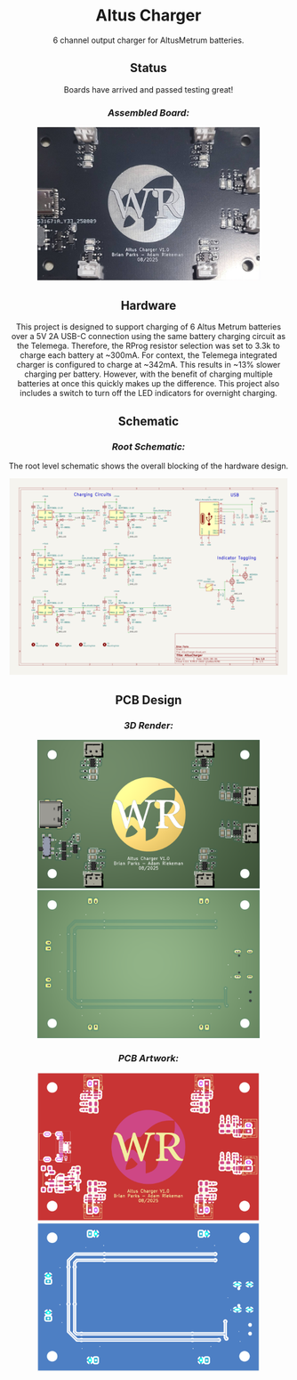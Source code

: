 <div align="center">
  <h1>Altus Charger</h1>
  6 channel output charger for AltusMetrum batteries. 
  
  ## Status
  Boards have arrived and passed testing great!
  <div>
    <h3><em>Assembled Board:</em></h3>
    <img src="rsc/img/Altus_Charger_V1.png" alt="Altus Charger Board" style="height: auto; width: 400px;">
  </div>
  
  ## Hardware
  This project is designed to support charging of 6 Altus Metrum batteries over a 5V 2A USB-C connection using the same battery charging circuit as the Telemega. Therefore, the RProg resistor selection was set to 3.3k to charge each battery at ~300mA. For context, the Telemega integrated charger is configured to charge at ~342mA. This results in ~13% slower charging per battery. However, with the benefit of charging multiple batteries at once this quickly makes up the difference.
  This project also includes a switch to turn off the LED indicators for overnight charging. 
  
  ## Schematic
  <h3><em>Root Schematic:</em></h3>
  <p>The root level schematic shows the overall blocking of the hardware design.</p>
  <img src="Hardware/AltusCharger/gen/images/AltusCharger_sch.svg" alt="Root Schematic" style="height: auto; max-width: 500px;"><br>
      
  ## PCB Design
  <div>
    <h3><em>3D Render:</em></h3>
    <img src="Hardware/AltusCharger/gen/images/board.front.png" alt="3D Render" style="height: auto; width: 400px;">
    <img src="Hardware/AltusCharger/gen/images/board.back.png" alt="3D Render" style="height: auto; width: 400px;">
  </div>
  
  <div>
    <h3><em>PCB Artwork:</em></h3>
    <img src="Hardware/AltusCharger/gen/images/pcb_front.svg" alt="Front" style="height: auto; width: 400px;">
    <img src="Hardware/AltusCharger/gen/images/pcb_back.svg" alt="Back" style="height: auto; width: 400px;"><br>
  </div>
</div>